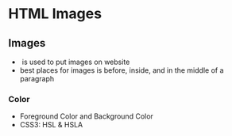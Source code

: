 # HTML Images

## Images
- <img> is used to put images on website
- best places for images is before, inside, and in the middle of a paragraph

### Color
- Foreground Color and Background Color
- CSS3: HSL & HSLA

